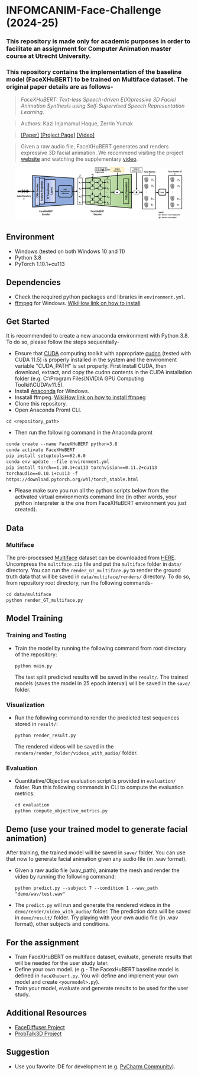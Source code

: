 # INFOMCANIM-Face-Challenge (2024-25)

### This repository is made only for academic purposes in order to facilitate an assignment for Computer Animation master course at Utrecht University. 
### This repository contains the implementation of the baseline model (FaceXHuBERT) to be trained on Multiface dataset. The original paper details are as follows- 

>_FaceXHuBERT: Text-less Speech-driven E(X)pressive 3D Facial Animation Synthesis using Self-Supervised Speech Representation Learning_.

> Authors: Kazi Injamamul Haque, Zerrin Yumak

> [[Paper]](https://dl.acm.org/doi/pdf/10.1145/3577190.3614157) [[Project Page]](https://galib360.github.io/FaceXHuBERT/) [[Video]](https://www.youtube.com/watch?v=AkBhnNOxwE4&ab_channel=KaziInjamamulHaque)

> Given a raw audio file, FaceXHuBERT generates and renders expressive 3D facial animation. We recommend visiting the project [website](https://galib360.github.io/FaceXHuBERT/) and watching the supplementary [video](https://www.youtube.com/watch?v=AkBhnNOxwE4&ab_channel=KaziInjamamulHaque).

<p align="center">
<img src="FaceXHuBERT.png" width="90%" />
</p>

## Environment

- Windows (tested on both Windows 10 and 11)
- Python 3.8
- PyTorch 1.10.1+cu113

## Dependencies

- Check the required python packages and libraries in `environment.yml`.
- [ffmpeg](https://ffmpeg.org/download.html) for Windows. [WikiHow link on how to install](https://www.wikihow.com/Install-FFmpeg-on-Windows)

## Get Started 

It is recommended to create a new anaconda environment with Python 3.8. To do so, please follow the steps sequentially- 
- Ensure that [CUDA](https://developer.nvidia.com/cuda-11-5-0-download-archive?target_os=Windows&target_arch=x86_64&target_version=10&target_type=exe_local) computing toolkit with appropriate [cudnn](https://developer.nvidia.com/rdp/cudnn-archive) (tested with CUDA 11.5) is properly installed in the system and the environment variable "CUDA_PATH" is set properly. First install CUDA, then download, extract, and copy the cudnn contents in the CUDA installation folder (e.g. C:\Program Files\NVIDIA GPU Computing Toolkit\CUDA\v11.5). 
- Install [Anaconda](https://www.anaconda.com/products/distribution) for Windows.
- Insatall ffmpeg. [WikiHow link on how to install ffmpeg](https://www.wikihow.com/Install-FFmpeg-on-Windows)
- Clone this repository.
- Open Anaconda Promt CLI.
```
cd <repository_path>
```
- Then run the following command in the Anaconda promt  

```
conda create --name FaceXHuBERT python=3.8
conda activate FaceXHuBERT
pip install setuptools==62.6.0
conda env update --file environment.yml
pip install torch==1.10.1+cu113 torchvision==0.11.2+cu113 torchaudio==0.10.1+cu113 -f https://download.pytorch.org/whl/torch_stable.html

```
- Please make sure you run all the python scripts below from the activated virtual environments command line (in other words, your python interpreter is the one from FaceXHuBERT environment you just created).



## Data
### Multiface

The pre-processed [Multiface](https://github.com/facebookresearch/multiface/tree/main) dataset can be downloaded from [HERE](https://solisservices-my.sharepoint.com/:u:/g/personal/k_i_haque_uu_nl/EZ60UlOt4eJEmccaW4VfU9IBjNO14QNWDjQVigoc2hPb_A). Uncompress the `multiface.zip` file and put the `multiface` folder in `data/` directory. You can run the `render_GT_multiface.py` to render the ground truth data that will be saved in `data/multiface/renders/` directory. To do so, from repository root directory, run the following commands- 
```
cd data/multiface
python render_GT_multiface.py
```


## Model Training 

### Training and Testing

- Train the model by running the following command from root directory of the repository:

	```
	python main.py
	```
	The test split predicted results will be saved in the `result/`. The trained models (saves the model in 25 epoch interval) will be saved in the `save/` folder.

### Visualization

- Run the following command to render the predicted test sequences stored in `result/`:

	```
	python render_result.py
	```
	The rendered videos will be saved in the `renders/render_folder/videos_with_audio/` folder.
	
### Evaluation

- Quantitative/Objective evaluation script is provided in `evaluation/` folder. Run this following commands in CLI to compute the evaluation metrics:

	```
	cd evaluation
	python compute_objective_metrics.py
	```


## Demo (use your trained model to generate facial animation)

After training, the trained model will be saved in `save/` folder. You can use that now to generate facial animation given any audio file (in .wav format). 

- Given a raw audio file (wav_path), animate the mesh and render the video by running the following command: 
    ```
    python predict.py --subject 7 --condition 1 --wav_path "demo/wav/test.wav"
    ```

- The `predict.py` will run and generate the rendered videos in the `demo/render/video_with_audio/` folder. The prediction data will be saved in `demo/result/` folder. Try playing with your own audio file (in .wav format), other subjects and conditions. 


## For the assignment
- Train FaceXHuBERT on multiface dataset, evaluate, generate results that will be needed for the user study later. 
- Define your own model. (e.g.- The FacexHuBERT baseline model is defined in `faceXhubert.py`. You will define and implement your own model and create `<yourmodel>.py`).
- Train your model, evaluate and generate results to be used for the user study. 

## Additional Resources
- [FaceDiffuser Project](https://uuembodiedsocialai.github.io/FaceDiffuser/)
- [ProbTalk3D Project](https://uuembodiedsocialai.github.io/ProbTalk3D/)

## Suggestion
- Use you favorite IDE for development (e.g. [PyCharm Community](https://www.jetbrains.com/help/pycharm/installation-guide.html)).